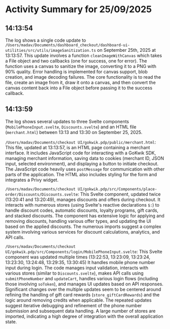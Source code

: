 # Activity Summary for 25/09/2025

## 14:13:54
The log shows a single code update to `/Users/madav/Documents/dashboard_checkout/dashboard-ui-utilities/src/utils/imageSanitization.ts` on September 25th, 2025 at 13:13:57.  This update involves a function `cleanImageWithCanvas` which takes a File object and two callbacks (one for success, one for error). The function uses a canvas to sanitize the image, converting it to a PNG with 90% quality. Error handling is implemented for canvas support, blob creation, and image decoding failures.  The core functionality is to read the file, create an image from it, draw it onto a canvas, and then convert the canvas content back into a File object before passing it to the success callback.


## 14:13:59
The log shows several updates to three Svelte components (`MobilePhoneInput.svelte`, `Discounts.svelte`) and an HTML file (`merchant.html`) between 13:13 and 13:30 on September 25, 2025.

`/Users/madav/Documents/checkout UI/gokwik.pdp/public/merchant.html`: This file, updated at 13:13:57, is an HTML page containing a merchant interface.  It includes JavaScript code for interacting with a GoKwik SDK, managing merchant information, saving data to cookies (merchant ID, JSON input, selected environment), and displaying a button to initiate checkout. The JavaScript code heavily uses `postMessage` for communication with other parts of the application.  The HTML also includes styling for the form and integrates a Privy widget.

`/Users/madav/Documents/checkout UI/gokwik.pdp/src/Components/place-order/Discounts/Discounts.svelte`: This Svelte component, updated twice (13:20:41 and 13:20:49), manages discounts and offers during checkout. It interacts with numerous stores (using Svelte's reactive declarations `$:`) to handle discount codes, automatic discounts, loyalty programs, gift cards, and stacked discounts. The component has extensive logic for applying and removing discounts, handling various offer types, and updating the UI based on the applied discounts.  The numerous imports suggest a complex system involving various services for discount calculations, analytics, and API calls.

`/Users/madav/Documents/checkout UI/gokwik.pdp/src/Components/login/MobilePhoneInput.svelte`: This Svelte component was updated multiple times (13:22:53, 13:23:09, 13:23:24, 13:23:30, 13:24:48, 13:29:35, 13:30:45)  It handles mobile phone number input during login.  The code manages input validation, interacts with various stores (similar to `Discounts.svelte`), makes API calls using `submitPhoneNumber` and `updateCart`, handles various login flows (including those involving `soToken`), and manages UI updates based on API responses.  Significant changes over the multiple updates seem to be centered around refining the handling of gift card rewards (`store_giftCardRewards`) and the logic around removing credits when applicable.  The repeated updates suggest iterative debugging and refinement of the phone number submission and subsequent data handling.  A large number of stores are imported, indicating a high degree of integration with the overall application state.
